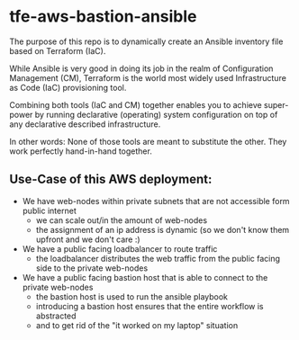 # tfe-aws-bastion-ansible

The purpose of this repo is to dynamically create an Ansible inventory file based on Terraform (IaC).

While Ansible is very good in doing its job in the realm of Configuration Management (CM),
Terraform is the world most widely used Infrastructure as Code (IaC) provisioning tool.

Combining both tools (IaC and CM) together enables you to achieve super-power by running declarative (operating) system configuration
on top of any declarative described infrastructure.

In other words: None of those tools are meant to substitute the other. They work perfectly hand-in-hand together.     

## Use-Case of this AWS deployment:

* We have web-nodes within private subnets that are not accessible form public internet
  * we can scale out/in the amount of web-nodes
  * the assignment of an ip address is dynamic (so we don't know them upfront and we don't care :)
* We have a public facing loadbalancer to route traffic
  * the loadbalancer distributes the web traffic from the public facing side to the private web-nodes  
* We have a public facing bastion host that is able to connect to the private web-nodes
  * the bastion host is used to run the ansible playbook 
  * introducing a bastion host ensures that the entire workflow is abstracted
  * and to get rid of the "it worked on my laptop" situation

    
